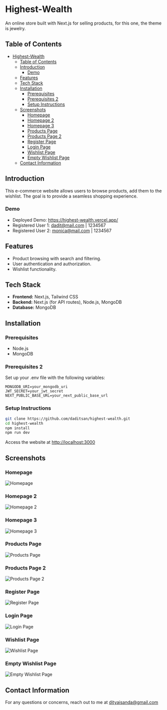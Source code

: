 # Highest-Wealth

An online store built with Next.js for selling products, for this one, the theme is jewelry.

## Table of Contents

- [Highest-Wealth](#highest-wealth)
  - [Table of Contents](#table-of-contents)
  - [Introduction](#introduction)
    - [Demo](#demo)
  - [Features](#features)
  - [Tech Stack](#tech-stack)
  - [Installation](#installation)
    - [Prerequisites](#prerequisites)
    - [Prerequisites 2](#prerequisites-2)
    - [Setup Instructions](#setup-instructions)
  - [Screenshots](#screenshots)
    - [Homepage](#homepage)
    - [Homepage 2](#homepage-2)
    - [Homepage 3](#homepage-3)
    - [Products Page](#products-page)
    - [Products Page 2](#products-page-2)
    - [Register Page](#register-page)
    - [Login Page](#login-page)
    - [Wishlist Page](#wishlist-page)
    - [Empty Wishlist Page](#empty-wishlist-page)
  - [Contact Information](#contact-information)

## Introduction

This e-commerce website allows users to browse products, add them to the wishlist. The goal is to provide a seamless shopping experience.

### Demo

- Deployed Demo: <https://highest-wealth.vercel.app/>
- Registered User 1: <dadit@mail.com> | 1234567
- Registered User 2: <monica@mail.com> | 1234567

## Features

- Product browsing with search and filtering.
- User authentication and authorization.
- Wishlist functionality.

## Tech Stack

- **Frontend:** Next.js, Tailwind CSS
- **Backend:** Next.js (for API routes), Node.js, MongoDB
- **Database:** MongoDB

## Installation

### Prerequisites

- Node.js
- MongoDB

### Prerequisites 2

Set up your .env file with the following variables:

```env
MONGODB_URI=your_mongodb_uri
JWT_SECRET=your_jwt_secret
NEXT_PUBLIC_BASE_URL=your_next_public_base_url
```

### Setup Instructions

```bash
git clone https://github.com/daditsan/highest-wealth.git
cd highest-wealth
npm install
npm run dev
```

Access the website at <http://localhost:3000>

## Screenshots

### Homepage

![Homepage](homepage.png)

### Homepage 2

![Homepage 2](Homepage2.png)

### Homepage 3

![Homepage 3](Homepage3.png)

### Products Page

![Products Page](Products_Page.png)

### Products Page 2

![Products Page 2](Products_Page2.png)

### Register Page

![Register Page](Register_Page.png)

### Login Page

![Login Page](Login_Page.png)

### Wishlist Page

![Wishlist Page](Wishlist_Page.png)

### Empty Wishlist Page

![Empty Wishlist Page](Empty_Wishlist_Page.png)

## Contact Information

For any questions or concerns, reach out to me at <dityaisanda@gmail.com>
